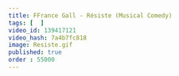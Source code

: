 ```yaml
---
title: FFrance Gall - Résiste (Musical Comedy)
tags: [  ]
video_id: 139417121
video_hash: 7a4b7fc818
image: Resiste.gif
published: true
order : 55000
---
```

